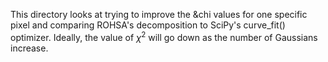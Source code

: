 This directory looks at trying to improve the &chi values for one specific pixel and comparing ROHSA's decomposition to SciPy's curve_fit() optimizer. Ideally, the value of $\chi^{2}$ will go down as the number of Gaussians increase.
